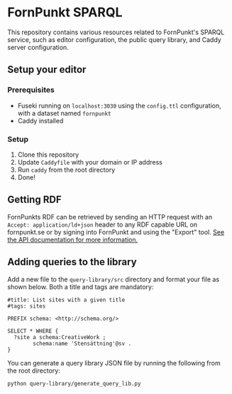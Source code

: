 # FornPunkt SPARQL

This repository contains various resources related to FornPunkt's SPARQL service, such as editor configuration, the public query library, and Caddy server configuration.

## Setup your editor

### Prerequisites

 - Fuseki running on `localhost:3030` using the `config.ttl` configuration, with a dataset named `fornpunkt`
 - Caddy installed

### Setup

1. Clone this repository
2. Update `Caddyfile` with your domain or IP address
2. Run `caddy` from the root directory
3. Done!

## Getting RDF

FornPunkts RDF can be retrieved by sending an HTTP request with an `Accept: application/ld+json` header to any RDF capable URL on fornpunkt.se or by signing into FornPunkt and using the "Export" tool. <a href="https://fornpunkt.se/data/fornpunkt-json-ld-api">See the API documentation for more information.</a>

## Adding queries to the library

Add a new file to the `query-library/src` directory and format your file as shown below. Both a title and tags are mandatory:

```
#title: List sites with a given title
#tags: sites

PREFIX schema: <http://schema.org/>

SELECT * WHERE {
  ?site a schema:CreativeWork ;
        schema:name 'Stensättning'@sv .
}

```

You can generate a query library JSON file by running the following from the root directory:

```
python query-library/generate_query_lib.py
```

